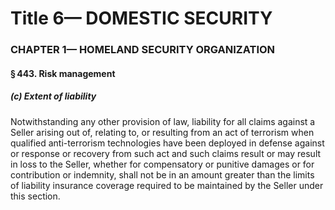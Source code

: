 
# Title 6— DOMESTIC SECURITY
### CHAPTER 1— HOMELAND SECURITY ORGANIZATION
#### § 443. Risk management
##### (c) Extent of liability

Notwithstanding any other provision of law, liability for all claims against a Seller arising out of, relating to, or resulting from an act of terrorism when qualified anti-terrorism technologies have been deployed in defense against or response or recovery from such act and such claims result or may result in loss to the Seller, whether for compensatory or punitive damages or for contribution or indemnity, shall not be in an amount greater than the limits of liability insurance coverage required to be maintained by the Seller under this section.
